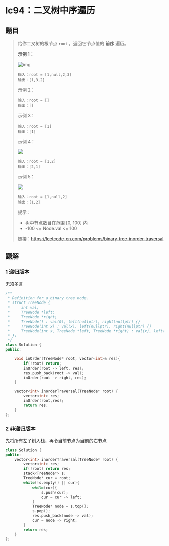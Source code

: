 # lc94：二叉树中序遍历

## 题目

> 给你二叉树的根节点 `root` ，返回它节点值的 **前序** 遍历。
>
>  
>
> **示例 1：**
>
> ![img](https://assets.leetcode.com/uploads/2020/09/15/inorder_1.jpg)
>
> ```
> 输入：root = [1,null,2,3]
> 输出：[1,3,2]
> ```
>
> 示例 2：
>
> ```
> 输入：root = []
> 输出：[]
> ```
>
> 示例 3：
>
> ```
> 输入：root = [1]
> 输出：[1]
> ```
>
> 示例 4：
>
> ![](https://assets.leetcode.com/uploads/2020/09/15/inorder_5.jpg)
>
> ```
> 输入：root = [1,2]
> 输出：[2,1]
> ```
>
> 示例 5：
>
> ![](https://assets.leetcode.com/uploads/2020/09/15/inorder_4.jpg)
>
> ```
> 输入：root = [1,null,2]
> 输出：[1,2]
> ```
>
> 
>
>
> 提示：
>
> - 树中节点数目在范围 [0, 100] 内
> - -100 <= Node.val <= 100
>
>
> 链接：https://leetcode-cn.com/problems/binary-tree-inorder-traversal

## 题解

### 1 递归版本

无须多言

```c++
/**
 * Definition for a binary tree node.
 * struct TreeNode {
 *     int val;
 *     TreeNode *left;
 *     TreeNode *right;
 *     TreeNode() : val(0), left(nullptr), right(nullptr) {}
 *     TreeNode(int x) : val(x), left(nullptr), right(nullptr) {}
 *     TreeNode(int x, TreeNode *left, TreeNode *right) : val(x), left(left), right(right) {}
 * };
 */
class Solution {
public:

    void inOrder(TreeNode* root, vector<int>& res){
        if(!root) return;
        inOrder(root -> left, res);
        res.push_back(root -> val);
        inOrder(root -> right, res);
    }

    vector<int> inorderTraversal(TreeNode* root) {
        vector<int> res;
        inOrder(root,res);
        return res;
    }
};
```

### 2 非递归版本

先将所有左子树入栈，再令当前节点为当前的右节点

```c++
class Solution {
public:
    vector<int> inorderTraversal(TreeNode* root) {
        vector<int> res;
        if(!root) return res;
        stack<TreeNode*> s;
        TreeNode* cur = root;
        while(!s.empty() || cur){
            while(cur){
                s.push(cur);
                cur = cur -> left;
            }
            TreeNode* node = s.top();
            s.pop();
            res.push_back(node -> val);
            cur = node -> right;
        }
        return res;
    }
};
```


